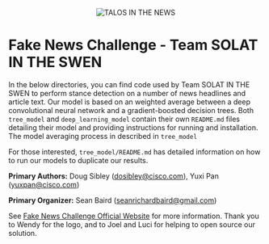 <p align="center">
<img src="https://github.com/Cisco-Talos/fnc-1/blob/master/solat-in-the-swen.gif" alt="TALOS IN THE NEWS"/>
</p>

# Fake News Challenge - Team SOLAT IN THE SWEN

In the below directories, you can find code used by Team SOLAT IN THE SWEN to perform stance detection on a number of news headlines and article text. Our model is based on an weighted average between a deep convolutional neural network and a gradient-boosted decision trees. Both `tree_model` and `deep_learning_model` contain their own `README.md` files detailing their model and providing instructions for running and installation. The model averaging process in described in `tree_model`

For those interested, `tree_model/README.md` has detailed information on how to run our models to duplicate our results.

**Primary Authors:**     Doug Sibley (dosibley@cisco.com), Yuxi Pan (yuxpan@cisco.com)

**Primary Organizer:**  Sean Baird (seanrichardbaird@gmail.com)

See [Fake News Challenge Official Website](http://www.fakenewschallenge.org/) for more information.
Thank you to Wendy for the logo, and to Joel and Luci for helping to open source our solution.
